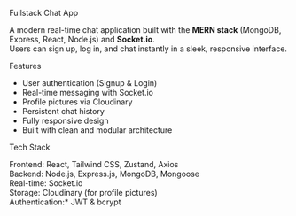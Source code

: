 Fullstack Chat App

A modern real-time chat application built with the **MERN stack** (MongoDB, Express, React, Node.js) and **Socket.io**.  
Users can sign up, log in, and chat instantly in a sleek, responsive interface.

Features
- User authentication (Signup & Login)
- Real-time messaging with Socket.io
- Profile pictures via Cloudinary
- Persistent chat history
- Fully responsive design
- Built with clean and modular architecture

Tech Stack

Frontend: React, Tailwind CSS, Zustand, Axios  
Backend: Node.js, Express.js, MongoDB, Mongoose  
Real-time: Socket.io  
Storage: Cloudinary (for profile pictures)  
Authentication:* JWT & bcrypt
